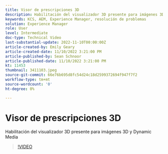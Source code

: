 ```yaml
---
title: Visor de prescripciones 3D
description: Habilitación del visualizador 3D presente para imágenes 3D y Dynamic Media
keywords: KCS, AEM, Experience Manager, resolución de problemas
solution: Experience Manager
role: User
level: Intermediate
doc-type: Technical Video
last-substantial-update: 2022-11-10T00:00:00Z
article-created-by: Emily Geary
article-created-date: 11/10/2022 3:21:00 PM
article-published-by: Sean Schnoor
article-published-date: 11/10/2022 3:21:00 PM
kt: 11453
thumbnail: 3411103.jpeg
source-git-commit: 66e76b695d8fc54d24c18d2599372694f947f7f2
workflow-type: tm+mt
source-wordcount: '0'
ht-degree: 0%

---
```



# Visor de prescripciones 3D

Habilitación del visualizador 3D presente para imágenes 3D y Dynamic Media


>[!VIDEO](https://video.tv.adobe.com/v/3411103/?quality=12&learn=on)
